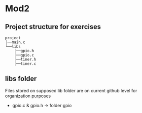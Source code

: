# Mod2
## Project structure for exercises
```
project
│──main.c   
└──libs
    │──gpio.h
    │──gpio.c
    │──timer.h
    │──timer.c
```
## libs folder
Files stored on supposed lib folder are on current github level for organization purposes
- gpio.c & gpio.h -> folder gpio
